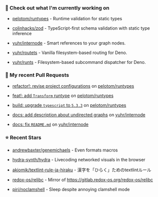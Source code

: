 ### 👷 Check out what I'm currently working on



- [pelotom/runtypes](https://github.com/pelotom/runtypes) - Runtime validation for static types

- [colinhacks/zod](https://github.com/colinhacks/zod) - TypeScript-first schema validation with static type inference

- [yuhr/internode](https://github.com/yuhr/internode) - Smart references to your graph nodes.

- [yuhr/routets](https://github.com/yuhr/routets) - Vanilla filesystem-based routing for Deno.

- [yuhr/runts](https://github.com/yuhr/runts) - Filesystem-based subcommand dispatcher for Deno.

### 🔨 My recent Pull Requests



- [refactor!: revise project configurations](https://github.com/pelotom/runtypes/pull/339) on [pelotom/runtypes](https://github.com/pelotom/runtypes)

- [feat!: add `Transform` runtype](https://github.com/pelotom/runtypes/pull/338) on [pelotom/runtypes](https://github.com/pelotom/runtypes)

- [build: upgrade `typescript` to `5.3.3`](https://github.com/pelotom/runtypes/pull/337) on [pelotom/runtypes](https://github.com/pelotom/runtypes)

- [docs: add description about undirected graphs](https://github.com/yuhr/internode/pull/5) on [yuhr/internode](https://github.com/yuhr/internode)

- [docs: fix `README.md`](https://github.com/yuhr/internode/pull/4) on [yuhr/internode](https://github.com/yuhr/internode)

### ⭐ Recent Stars



- [andrewbaxter/genemichaels](https://github.com/andrewbaxter/genemichaels) - Even formats macros

- [hydra-synth/hydra](https://github.com/hydra-synth/hydra) - Livecoding networked visuals in the browser

- [akiomik/textlint-rule-ja-hiraku](https://github.com/akiomik/textlint-rule-ja-hiraku) - 漢字を「ひらく」ためのtextlintルール

- [redox-os/relibc](https://github.com/redox-os/relibc) - Mirror of https://gitlab.redox-os.org/redox-os/relibc

- [pirj/noclamshell](https://github.com/pirj/noclamshell) - Sleep despite annoying clamshell mode